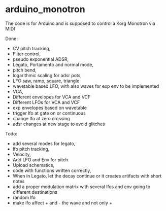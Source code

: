# arduino_monotron

The code is for Arduino and is supposed to control a Korg Monotron via MIDI


Done:
* CV pitch tracking,
* Filter control,
* pseudo exponential ADSR,
* Legato,  Portamento and normal mode,
* pitch bend,
* logarithmic scaling for adsr pots,
* LFO saw, ramp, square,  triangle
* wavetable based LFO, with also waves for exp env to be implemented
* VCA,
* Different envelopes for VCA and VCF
* Different LFOs for VCA and VCF
* exp envelopes based on wavetable
* trigger lfo at gate on or continuous
* change lfo at zero crossing
* adsr changes at new stage to avoid glitches

Todo:
* add several modes for legato,
* lfo pitch tracking,
* Velocity,
* Add LFO and Env for pitch
* Upload schematics,
* code with functions written correctly,
* When in Legato, let the decay continue or it creates artifacts with short notes
* add a proper modulation matrix with several lfos and env going to different destinations
* random lfo
* make lfo affect + and - the wave and not only +


